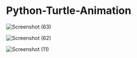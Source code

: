 # Python-Turtle-Animation

![Screenshot (63)](https://user-images.githubusercontent.com/86036396/162031144-a2bc342f-8893-413c-aee7-2d82774ff71e.png)

![Screenshot (62)](https://user-images.githubusercontent.com/86036396/162031202-3e18286c-2740-4a7f-b235-292a4b68ddab.png)

![Screenshot (11)](https://user-images.githubusercontent.com/86036396/162031227-c60b9140-ca43-4363-9d66-ff0c0057147b.png)
